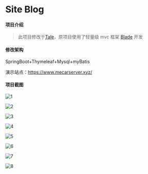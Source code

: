 # Site Blog

#### 项目介绍

> 此项目修改于[Tale](https://gitee.com/biezhi/tale/)，原项目使用了轻量级 mvc 框架 [Blade](https://github.com/biezhi/blade) 开发

#### 修改架构

SpringBoot+Thymeleaf+Mysql+myBatis

演示站点：https://www.mecarserver.xyz/

#### 项目截图

![1](https://images.gitee.com/uploads/images/2019/0215/153622_76a409d8_1178895.png "在这里输入图片标题")

![2](https://images.gitee.com/uploads/images/2019/0215/153637_2c73f40e_1178895.png "在这里输入图片标题")

![3](https://images.gitee.com/uploads/images/2019/0215/153650_0d7e2ba8_1178895.png "在这里输入图片标题")

![4](https://images.gitee.com/uploads/images/2019/0215/153706_010b5e13_1178895.png "在这里输入图片标题")

![5](https://images.gitee.com/uploads/images/2019/0215/153735_5c34a812_1178895.png "在这里输入图片标题")

![6](https://images.gitee.com/uploads/images/2019/0215/153756_66b648b1_1178895.png "在这里输入图片标题")

![7](https://images.gitee.com/uploads/images/2019/0215/153808_7cf2a1d6_1178895.png "在这里输入图片标题")

![8](https://www.mecarserver.xyz/files/54869d91-af90-42fc-af65-d8d638c66f42.png "在这里输入图片标题")